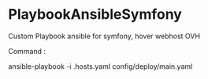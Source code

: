 # PlaybookAnsibleSymfony
Custom Playbook ansible for symfony, hover webhost OVH


Command : 

  ansible-playbook -i .hosts.yaml config/deploy/main.yaml

